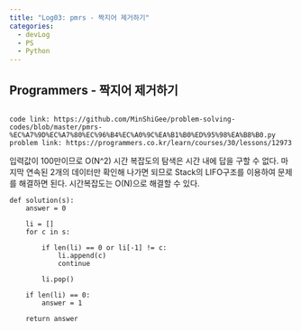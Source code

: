 ```yaml
---
title: "Log03: pmrs - 짝지어 제거하기"
categories:
  - devLog
  - PS
  - Python
---
```

## Programmers - 짝지어 제거하기

```

code link: https://github.com/MinShiGee/problem-solving-codes/blob/master/pmrs-%EC%A7%9D%EC%A7%80%EC%96%B4%EC%A0%9C%EA%B1%B0%ED%95%98%EA%B8%B0.py
problem link: https://programmers.co.kr/learn/courses/30/lessons/12973

```

입력값이 100만이므로 O(N^2) 시간 복잡도의 탐색은 시간 내에 답을 구할 수 없다.
마지막 연속된 2개의 데이터만 확인해 나가면 되므로 Stack의 LIFO구조를 이용하여 문제를 해결하면 된다.
시간복잡도는 O(N)으로 해결할 수 있다.  

```
def solution(s):
    answer = 0
    
    li = []
    for c in s:
        
        if len(li) == 0 or li[-1] != c:
            li.append(c)
            continue

        li.pop()
    
    if len(li) == 0:
        answer = 1
    
    return answer
```